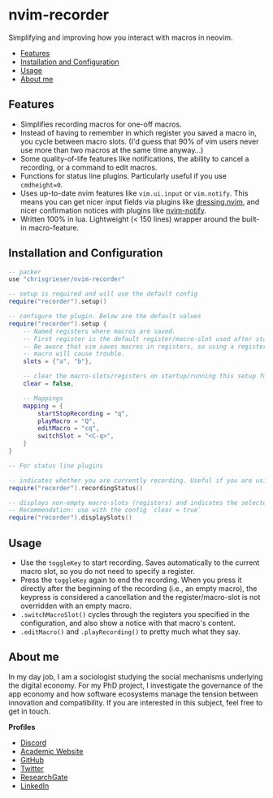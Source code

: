 # nvim-recorder

Simplifying and improving how you interact with macros in neovim.

<!--toc:start-->
- [Features](#features)
- [Installation and Configuration](#installation-and-configuration)
- [Usage](#usage)
- [About me](#about-me)
<!--toc:end-->

## Features
- Simplifies recording macros for one-off macros.
- Instead of having to remember in which register you saved a macro in, you cycle between macro slots. (I'd guess that 90% of vim users never use more than two macros at the same time anyway…)
- Some quality-of-life features like notifications, the ability to cancel a recording, or a command to edit macros.
- Functions for status line plugins. Particularly useful if you use `cmdheight=0`.
- Uses up-to-date nvim features like `vim.ui.input` or `vim.notify`. This means you can get nicer input fields via plugins like [dressing.nvim](https://github.com/stevearc/dressing.nvim), and nicer confirmation notices with plugins like [nvim-notify](https://github.com/rcarriga/nvim-notify).
- Written 100% in lua. Lightweight (< 150 lines) wrapper around the built-in macro-feature.

## Installation and Configuration

```lua
-- packer
use "chrisgrieser/nvim-recorder"
```

```lua
-- setup is required and will use the default config
require("recorder").setup()
```

```lua
-- configure the plugin. Below are the default values
require("recorder").setup {
	-- Named registers where macros are saved. 
	-- First register is the default register/macro-slot used after startup. 
	-- Be aware that vim saves macros in registers, so using a register inside a 
	-- macro will cause trouble.
	slots = {"a", "b"},

	-- clear the macro-slots/registers on startup/running this setup function
	clear = false,

	-- Mappings
	mapping = {
		startStopRecording = "q",
		playMacro = "Q",
		editMacro = "cq",
		switchSlot = "<C-q>",
	}
}
```

```lua
-- For status line plugins

-- indicates whether you are currently recording. Useful if you are using `cmdheight=0`, where recording-status is not visible.
require("recorder").recordingStatus()

-- displays non-empty macro-slots (registers) and indicates the selected one
-- Recommendation: use with the config `clear = true`
require("recorder").displaySlots()
```

## Usage
- Use the `toggleKey` to start recording. Saves automatically to the current macro slot, so you do not need to specify a register.
- Press the `toggleKey` again to end the recording. When you press it directly after the beginning of the recording (i.e., an empty macro), the keypress is considered a cancellation and the register/macro-slot is not overridden with an empty macro. 
- `.switchMacroSlot()` cycles through the registers you specified in the configuration, and also show a notice with that macro's content.
- `.editMacro()` and `.playRecording()` to pretty much what they say.

<!-- vale Google.FirstPerson = NO -->
## About me
In my day job, I am a sociologist studying the social mechanisms underlying the digital economy. For my PhD project, I investigate the governance of the app economy and how software ecosystems manage the tension between innovation and compatibility. If you are interested in this subject, feel free to get in touch.

__Profiles__
- [Discord](https://discordapp.com/users/462774483044794368/)
- [Academic Website](https://chris-grieser.de/)
- [GitHub](https://github.com/chrisgrieser/)
- [Twitter](https://twitter.com/pseudo_meta)
- [ResearchGate](https://www.researchgate.net/profile/Christopher-Grieser)
- [LinkedIn](https://www.linkedin.com/in/christopher-grieser-ba693b17a/)
